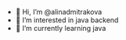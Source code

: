 - 👋 Hi, I’m @alinadmitrakova
- 👀 I’m interested in java backend
- 🌱 I’m currently learning java

<!---
alinadmitrakova/alinadmitrakova is a ✨ special ✨ repository because its `README.md` (this file) appears on your GitHub profile.
You can click the Preview link to take a look at your changes.
--->
